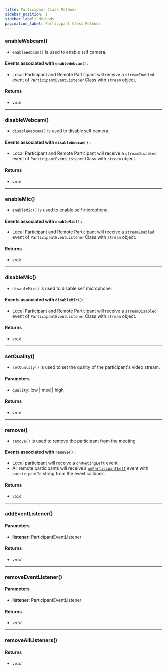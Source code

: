 ```yaml
---
title: Participant Class Methods
sidebar_position: 1
sidebar_label: Methods
pagination_label: Participant Class Methods
---
```


<div class="sdk-api-ref-only-h4">

### enableWebcam()

- `enableWebcam()` is used to enable self camera.

#### Events associated with `enableWebcam()` :

- Local Participant and Remote Participant will receive a `streamEnabled` event of `ParticipantEventListener` Class with `stream` object.

#### Returns

- `void`

---

### disableWebcam()

- `disableWebcam()` is used to disable self camera.

#### Events associated with `disableWebcam()` :

- Local Participant and Remote Participant will receive a `streamDisabled` event of `ParticipantEventListener` Class with `stream` object.

#### Returns

- `void`

---

### enableMic()

- `enableMic()` is used to enable self microphone.

#### Events associated with `enableMic()` :

- Local Participant and Remote Participant will receive a `streamEnabled` event of `ParticipantEventListener` Class with `stream` object.

#### Returns

- `void`

---

### disableMic()

- `disableMic()` is used to disable self microphone.

#### Events associated with `disableMic()`:

- Local Participant and Remote Participant will receive a `streamDisabled` event of `ParticipantEventListener` Class with `stream` object.

#### Returns

- `void`

---

### setQuality()

- `setQuality()` is used to set the quality of the participant's video stream.

#### Parameters

- `quality`: low | med | high

#### Returns

- `void`

---

### remove()

- `remove()` is used to remove the participant from the meeting.

#### Events associated with `remove()` :

- Local participant will receive a [`onMeetingLeft`](./) event.
- All remote participants will receive a [`onParticipantLeft`](./) event with `participantId` string from the event callback.

#### Returns

- `void`

---

### addEventListener()

#### Parameters

- **listener**: ParticipantEventListener

#### Returns

- _`void`_

---

### removeEventListener()

#### Parameters

- **listener**: ParticipantEventListener

#### Returns

- _`void`_

---

### removeAllListeners()

#### Returns

- _`void`_


</div>